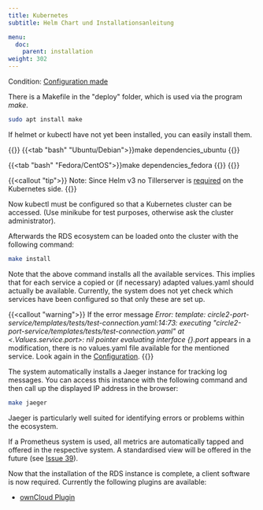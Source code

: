 ```yaml
---
title: Kubernetes
subtitle: Helm Chart und Installationsanleitung

menu:
  doc:
    parent: installation
weight: 302
---
```



Condition: [Configuration made](/doc/getting-started/config/)

There is a Makefile in the "deploy" folder, which is used via the program *make*.

```bash
sudo apt install make
```

If helmet or kubectl have not yet been installed, you can easily install them.

{{<tabs>}}
{{<tab "bash" "Ubuntu/Debian">}}make dependencies_ubuntu
{{</tab>}}

{{<tab "bash" "Fedora/CentOS">}}make dependencies_fedora
{{</tab>}}
{{</tabs>}}

{{<callout "tip">}}
Note: Since Helm v3 no Tillerserver is [required](https://helm.sh/blog/helm-3-released/) on the Kubernetes side.
{{</callout>}}

Now kubectl must be configured so that a Kubernetes cluster can be accessed. (Use minikube for test purposes, otherwise ask the cluster administrator).

Afterwards the RDS ecosystem can be loaded onto the cluster with the following command:

```bash
make install
```

Note that the above command installs all the available services. This implies that for each service a copied or (if necessary) adapted values.yaml should actually be available. Currently, the system does not yet check which services have been configured so that only these are set up. <!-- This currently means that unconfigured services will not work, but will be set up. -->

{{<callout "warning">}}
If the error message *Error: template: circle2-port-service/templates/tests/test-connection.yaml:14:73: executing "circle2-port-service/templates/tests/test-connection.yaml" at <.Values.service.port>: nil pointer evaluating interface {}.port* appears in a modification, there is no values.yaml file available for the mentioned service. Look again in the [Configuration](/doc/getting-started/config/).
{{</callout>}}

The system automatically installs a Jaeger instance for tracking log messages. You can access this instance with the following command and then call up the displayed IP address in the browser:

```bash
make jaeger
```

Jaeger is particularly well suited for identifying errors or problems within the ecosystem.

If a Prometheus system is used, all metrics are automatically tapped and offered in the respective system. A standardised view will be offered in the future (see [Issue 39](https://github.com/Sciebo-RDS/Sciebo-RDS/issues/39)).


Now that the installation of the RDS instance is complete, a client software is now required. Currently the following plugins are available:

- [ownCloud Plugin](/doc/impl/plugins/owncloud/)
